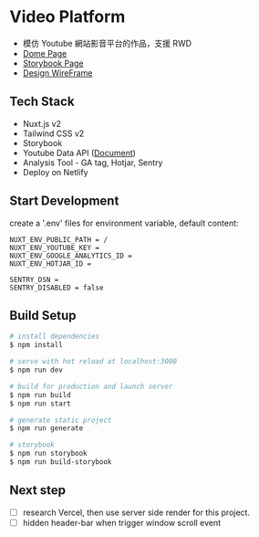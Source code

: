 # Video Platform
- 模仿 Youtube 網站影音平台的作品，支援 RWD
- [Dome Page](https://video-platform.netlify.app)
- [Storybook Page](https://video-platform.netlify.app/_storybook)
- [Design WireFrame](https://whimsical.com/wireframe-M17zBx8n7wSd2vDqi9yCXU)

## Tech Stack
- Nuxt.js v2
- Tailwind CSS v2
- Storybook
- Youtube Data API ([Document](https://developers.google.com/youtube/v3/docs))
- Analysis Tool - GA tag, Hotjar, Sentry
- Deploy on Netlify

## Start Development
create a '.env' files for environment variable, default content:
```
NUXT_ENV_PUBLIC_PATH = /
NUXT_ENV_YOUTUBE_KEY =
NUXT_ENV_GOOGLE_ANALYTICS_ID =
NUXT_ENV_HOTJAR_ID =

SENTRY_DSN =
SENTRY_DISABLED = false
```

## Build Setup

```bash
# install dependencies
$ npm install

# serve with hot reload at localhost:3000
$ npm run dev

# build for production and launch server
$ npm run build
$ npm run start

# generate static project
$ npm run generate

# storybook
$ npm run storybook
$ npm run build-storybook
```

## Next step
- [ ] research Vercel, then use server side render for this project.
- [ ] hidden header-bar when trigger window scroll event
